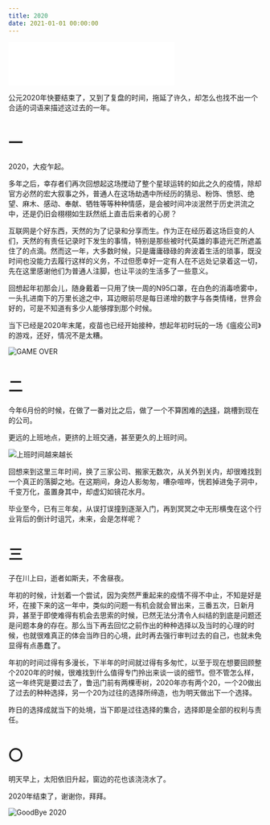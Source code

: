 ```yaml
---
title: 2020
date: 2021-01-01 00:00:00
---
```


<iframe frameborder="no" border="0" marginwidth="0" marginheight="0" width=330 height=86 src="//music.163.com/outchain/player?type=2&id=30474385&auto=1&height=66"></iframe>

公元2020年快要结束了，又到了复盘的时间，拖延了许久，却怎么也找不出一个合适的词语来描述这过去的一年。

# 一

2020，大疫乍起。

多年之后，幸存者们再次回想起这场搅动了整个星球运转的如此之久的疫情，除却官方必然的宏大叙事之外，普通人在这场劫遇中所经历的猜忌、粉饰、愤怒、绝望、麻木、感动、奉献、牺牲等等种种情感，是会被时间冲淡泯然于历史洪流之中，还是仍旧会栩栩如生跃然纸上直击后来者的心房？

互联网是个好东西，天然的为了记录和分享而生。作为正在经历着这场巨变的人们，天然的有责任记录时下发生的事情，特别是那些被时代英雄的事迹光芒所遮盖住了的点滴。然而这一年，大多数时候，只是庸庸碌碌的奔波着生活的琐事，既没时间也没能力去履行这样的义务，不过但愿幸好一定有人在不远处记录着这一切，先在这里感谢他们为普通人注脚，也让平淡的生活多了一些意义。

回想起年初那会儿，随身戴着一只用了快一周的N95口罩，在白色的消毒喷雾中，一头扎进南下的万里长途之中，耳边眼前尽是每日递增的数字与各类情绪，世界会好的，可是不知道有多少人能够撑到那个时候。

当下已经是2020年末尾，疫苗也已经开始接种，想起年初时玩的一场《瘟疫公司》的游戏，还好，情况不是太糟。

![GAME OVER](https://jixiaoyong.github.io/images/20201231204957.jpg)

# 二

今年6月份的时候，在做了一番对比之后，做了一个不算困难的[选择](https://xiaoyong.ml/imissyou/posts/84aada62/)，跳槽到现在的公司。

更远的上班地点，更挤的上班交通，甚至更久的上班时间。


![上班时间越来越长](https://jixiaoyong.github.io/images/20201231205217.png)

回想来到这里三年时间，换了三家公司、搬家无数次，从关外到关内，却很难找到一个真正的落脚之地。在这期间，身边人影匆匆，嘈杂喧哗，恍若掉进兔子洞中，千变万化，虽置身其中，却虚幻如镜花水月。

毕业至今，已有三年矣，从误打误撞到逐渐入门，再到冥冥之中无形横曳在这个行业背后的倒计时诅咒，未来，会是怎样呢？



# 三

子在川上曰，逝者如斯夫，不舍昼夜。

年初的时候，计划着一个尝试，因为突然严重起来的疫情不得不中止，不知是好是坏，在接下来的这一年中，类似的问题一有机会就会冒出来，三番五次，日新月异，甚至于即使难得有机会去思索的时候，已然无法分清令人纠结的到底是问题还是问题本身的存在。那么当下再去回忆之前作出的种种选择以及当时的心理的时候，也就很难真正的体会当昨日的心境，此时再去强行审判过去的自己，也就未免显得有点愚蠢了。

年初的时间过得有多漫长，下半年的时间就过得有多匆忙，以至于现在想要回顾整个2020年的时候，很难找到什么值得专门拎出来谈一谈的细节。但不管怎么样，这一年终究是要过去了，鲁迅门前有两棵枣树，2020年亦有两个20，一个20做出了过去的种种选择，另一个20为过往的选择所缔造，也为明天做出下一个选择。

昨日的选择成就当下的处境，当下即是过往选择的集合，选择即是全部的权利与责任。

# 〇

明天早上，太阳依旧升起，窗边的花也该浇浇水了。

2020年结束了，谢谢你，拜拜。

![GoodBye 2020](https://jixiaoyong.github.io/images/20201231220911.png)


